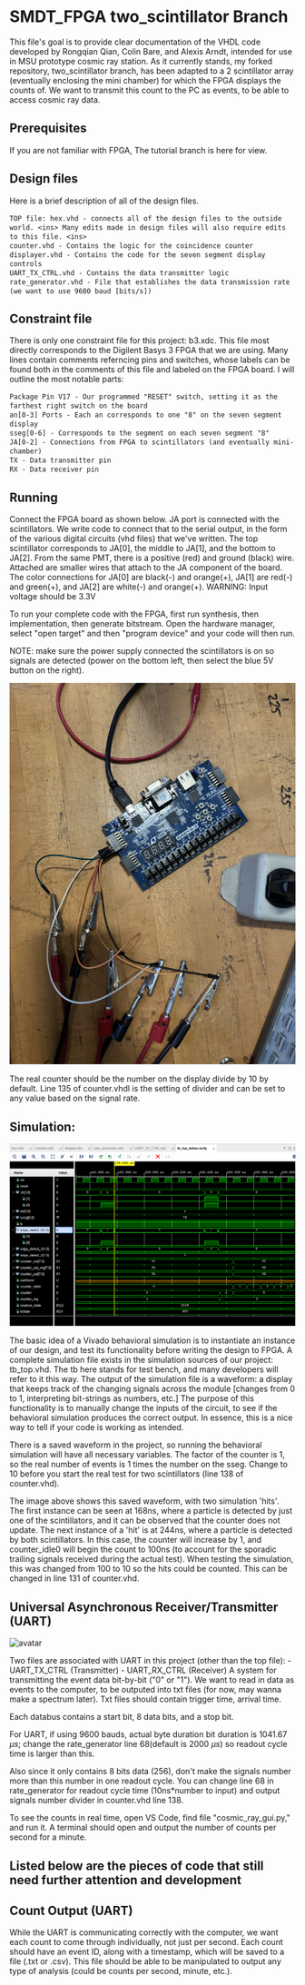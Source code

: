 # SMDT_FPGA two_scintillator Branch
This file's goal is to provide clear documentation of the VHDL code developed by Rongqian Qian, Colin Bare, and Alexis Arndt, intended for use in MSU prototype cosmic ray station. As it currently stands, my forked repository, two_scintillator branch, has been adapted to a 2 scintillator array (eventually enclosing the mini chamber) for which the FPGA displays the counts of. We want to transmit this count to the PC as events, to be able to access cosmic ray data.

## Prerequisites
If you are not familiar with FPGA, The tutorial branch is here for view.

## Design files

Here is a brief description of all of the design files.

    TOP file: hex.vhd - connects all of the design files to the outside world. <ins> Many edits made in design files will also require edits to this file. <ins>
    counter.vhd - Contains the logic for the coincidence counter
    displayer.vhd - Contains the code for the seven segment display controls
    UART_TX_CTRL.vhd - Contains the data transmitter logic
    rate_generator.vhd - File that establishes the data transmission rate (we want to use 9600 baud [bits/s])

## Constraint file

There is only one constraint file for this project: b3.xdc. This file most directly corresponds to the Digilent Basys 3 FPGA that we are using. Many lines contain comments referncing pins and switches, whose labels can be found both in the comments of this file and labeled on the FPGA board. I will outline the most notable parts:

    Package Pin V17 - Our programmed "RESET" switch, setting it as the farthest right switch on the board
    an[0-3] Ports - Each an corresponds to one "8" on the seven segment display
    sseg[0-6] - Corresponds to the segment on each seven segment "8"
    JA[0-2] - Connections from FPGA to scintillators (and eventually mini-chamber)
    TX - Data transmitter pin
    RX - Data receiver pin

## Running

Connect the FPGA board as shown below. JA port is connected with the scintillators. We write code to connect that to the serial output, in the form of the various digital circuits (vhd files) that we've written. The top scintillator corresponds to JA[0], the middle to JA[1], and the bottom to JA[2]. From the same PMT, there is a positive (red) and ground (black) wire. Attached are smaller wires that attach to the JA component of the board. The color connections for JA[0] are black(-) and orange(+), JA[1] are red(-) and green(+), and JA[2] are white(-) and orange(+). 
WARNING: Input voltage should be 3.3V

To run your complete code with the FPGA, first run synthesis, then implementation, then generate bitstream. Open the hardware manager, select "open target" and then "program device" and your code will then run.

NOTE: make sure the power supply connected the scintillators is on so signals are detected (power on the bottom left, then select the blue 5V button on the right).

![avatar](Plots/fpga_connections.jpg)

The real counter should be the number on the display divide by 10 by default. Line 135 of counter.vhdl is the setting of divider and can be set to any value based on the signal rate.  

## Simulation:

![avatar](Plots/counter_sim.PNG)

The basic idea of a Vivado behavioral simulation is to instantiate an instance of our design, and test its functionality before writing the design to FPGA. A complete simulation file exists in the simulation sources of our project: tb_top.vhd. The tb here stands for test bench, and many developers will refer to it this way. The output of the simulation file is a waveform: a display that keeps track of the changing signals across the module [changes from 0 to 1, interpreting bit-strings as numbers, etc.] The purpose of this functionality is to manually change the inputs of the circuit, to see if the behavioral simulation produces the correct output. In essence, this is a nice way to tell if your code is working as intended.

There is a saved waveform in the project, so running the behavioral simulation will have all necessary variables. The factor of the counter is 1, so the real number of events is 1 times the number on the sseg. Change to 10 before you start the real test for two scintillators (line 138 of counter.vhd).

The image above shows this saved waveform, with two simulation 'hits'. The first instance can be seen at 168ns, where a particle is detected by just one of the scintillators, and it can be observed that the counter does not update. The next instance of a 'hit' is at 244ns, where a particle is detected by both scintillators. In this case, the counter will increase by 1, and counter_idle0 will begin the count to 100ns (to account for the sporadic trailing signals received during the actual test). When testing the simulation, this was changed from 100 to 10 so the hits could be counted. This can be changed in line 131 of counter.vhd.

## Universal Asynchronous Receiver/Transmitter (UART)

![avatar](Plots/Rate.JPG)

Two files are associated with UART in this project (other than the top file):
    - UART_TX_CTRL (Transmitter)
    - UART_RX_CTRL (Receiver)
A system for transmitting the event data bit-by-bit ("0" or "1"). We want to read in data as events to the computer, to be outputed into txt files (for now, may wanna make a spectrum later). Txt files should contain trigger time, arrival time.

Each databus contains a start bit, 8 data bits, and a stop bit.

For UART, if using 9600 bauds, actual byte duration bit duration is 1041.67 $\mu s$; change the rate_generator line 68(default is 2000 $\mu s$) so readout cycle time is larger than this.

Also since it only contains 8 bits data (256), don't make the signals number more than this number in one readout cycle. You can change line 68 in rate_generator for readout cycle time (10ns*number to input) and output signals number divider in counter.vhd line 138.

To see the counts in real time, open VS Code, find file "cosmic_ray_gui.py," and run it. A terminal should open and output the number of counts per second for a minute. 

## Listed below are the pieces of code that still need further attention and development

## Count Output (UART)

While the UART is communicating correctly with the computer, we want each count to come through individually, not just per second. Each count should have an event ID, along with a timestamp, which will be saved to a file (.txt or .csv). This file should be able to be manipulated to output any type of analysis (could be counts per second, minute, etc.). 



